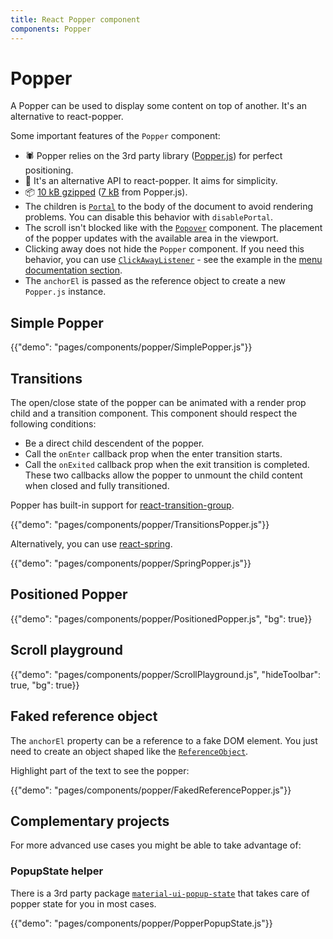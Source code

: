 ```yaml
---
title: React Popper component
components: Popper
---
```


# Popper

<p class="description">A Popper can be used to display some content on top of another. It's an alternative to react-popper.</p>

Some important features of the `Popper` component:

- 🕷 Popper relies on the 3rd party library ([Popper.js](https://github.com/FezVrasta/popper.js)) for perfect positioning.
- 💄 It's an alternative API to react-popper. It aims for simplicity.
- 📦 [10 kB gzipped](/size-snapshot) ([7 kB](https://bundlephobia.com/result?p=popper.js) from Popper.js).
- The children is [`Portal`](/components/portal/) to the body of the document to avoid rendering problems.
You can disable this behavior with `disablePortal`.
- The scroll isn't blocked like with the [`Popover`](/components/popover/) component.
The placement of the popper updates with the available area in the viewport.
- Clicking away does not hide the `Popper` component.
  If you need this behavior, you can use [`ClickAwayListener`](/components/click-away-listener/) - see the example in the [menu documentation section](/components/menus/#menulist-composition).
- The `anchorEl` is passed as the reference object to create a new `Popper.js` instance.

## Simple Popper

{{"demo": "pages/components/popper/SimplePopper.js"}}

## Transitions

The open/close state of the popper can be animated with a render prop child and a transition component.
This component should respect the following conditions:

- Be a direct child descendent of the popper.
- Call the `onEnter` callback prop when the enter transition starts.
- Call the `onExited` callback prop when the exit transition is completed.
These two callbacks allow the popper to unmount the child content when closed and fully transitioned.

Popper has built-in support for [react-transition-group](https://github.com/reactjs/react-transition-group).

{{"demo": "pages/components/popper/TransitionsPopper.js"}}

Alternatively, you can use [react-spring](https://github.com/react-spring/react-spring).

{{"demo": "pages/components/popper/SpringPopper.js"}}

## Positioned Popper

{{"demo": "pages/components/popper/PositionedPopper.js", "bg": true}}

## Scroll playground

{{"demo": "pages/components/popper/ScrollPlayground.js", "hideToolbar": true, "bg": true}}

## Faked reference object

The `anchorEl` property can be a reference to a fake DOM element.
You just need to create an object shaped like the [`ReferenceObject`](https://github.com/FezVrasta/popper.js/blob/0642ce0ddeffe3c7c033a412d4d60ce7ec8193c3/packages/popper/index.d.ts#L118-L123).

Highlight part of the text to see the popper:

{{"demo": "pages/components/popper/FakedReferencePopper.js"}}

## Complementary projects

For more advanced use cases you might be able to take advantage of:

### PopupState helper

There is a 3rd party package [`material-ui-popup-state`](https://github.com/jcoreio/material-ui-popup-state) that takes care of popper
state for you in most cases.

{{"demo": "pages/components/popper/PopperPopupState.js"}}
